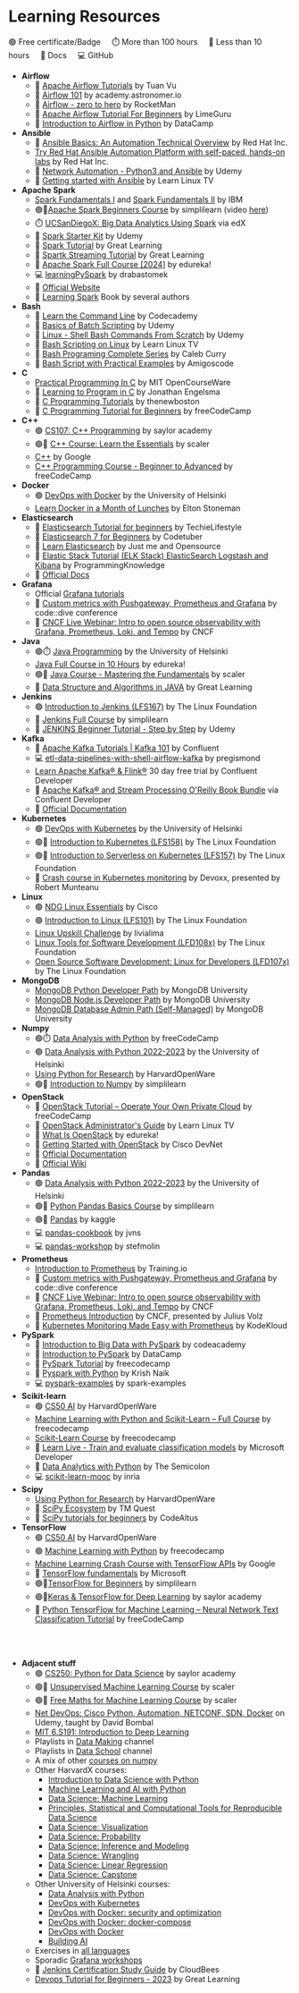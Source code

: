 # Learning Resources

🟢 Free certificate/Badge&nbsp;&nbsp;&nbsp;&nbsp;&nbsp;⏱️ More than 100 hours&nbsp;&nbsp;&nbsp;&nbsp;&nbsp;🤷 Less than 10 hours&nbsp;&nbsp;&nbsp;&nbsp;&nbsp;📖 Docs&nbsp;&nbsp;&nbsp;&nbsp;&nbsp;💻 GitHub

* __Airflow__
    * 🤷 [Apache Airflow Tutorials](https://www.youtube.com/playlist?list=PLYizQ5FvN6pvIOcOd6dFZu3lQqc6zBGp2) by Tuan Vu
    * 🤷 [Airflow 101](https://academy.astronomer.io/path/airflow-101) by academy.astronomer.io
    * 🤷 [Airflow - zero to hero](https://www.youtube.com/playlist?list=PLcoE64orFoVsyzbvfgiY5iNKo30fJ4IWm) by RocketMan
    * 🤷 [Apache Airflow Tutorial For Beginners](https://www.youtube.com/playlist?list=PL0Uw5OUr1nQgSQYQRB2_wyukpZ39cerxW) by LimeGuru
    * 🤷 [Introduction to Airflow in Python](https://app.datacamp.com/learn/courses/introduction-to-airflow-in-python) by DataCamp
* __Ansible__
    * 🤷 [Ansible Basics: An Automation Technical Overview](https://www.redhat.com/en/services/training/do007-ansible-essentials-simplicity-automation-technical-overview) by Red Hat Inc.
    * [Try Red Hat Ansible Automation Platform with self-paced, hands-on labs](https://www.redhat.com/en/engage/redhat-ansible-automation-202108061218?intcmp=7013a000003Sq0iAAC) by Red Hat Inc.
    * 🤷 [Network Automation - Python3 and Ansible](https://www.classcentral.com/course/udemy-network-automation-python3-and-ansible-feb--27664) by Udemy
    * 🤷 [Getting started with Ansible](https://www.youtube.com/playlist?list=PLT98CRl2KxKEUHie1m24-wkyHpEsa4Y70) by Learn Linux TV
* __Apache Spark__
    * [Spark Fundamentals I](https://www.classcentral.com/course/cognitive-class-spark-fundamentals-i-118518) and [Spark Fundamentals II](https://www.classcentral.com/course/cognitive-class-spark-fundamentals-ii-118543) by IBM
    * 🟢🤷[Apache Spark Beginners Course](https://www.simplilearn.com/learn-apache-spark-basics-free-course-skillup) by simplilearn (video [here](https://www.youtube.com/watch?v=dJOvUK2D6_w))
    * ⏱️ [UCSanDiegoX: Big Data Analytics Using Spark](https://www.edx.org/learn/big-data/the-university-of-california-san-diego-big-data-analytics-using-spark) via edX
    * 🤷 [Spark Starter Kit](https://www.udemy.com/course/sparkstarterkit/) by Udemy
    * 🤷 [Spark Tutorial](https://www.youtube.com/watch?v=zC9cnh8rJd0) by Great Learning
    * 🤷 [Spartk Streaming Tutorial](https://www.youtube.com/watch?v=rv9A7Y8qLOI) by Great Learning
    * 🤷 [Apache Spark Full Course [2024]](https://www.youtube.com/watch?v=xDEzSxlsUpU) by edureka!
    * 💻 [learningPySpark](https://github.com/drabastomek/learningPySpark) by drabastomek
    * 📖 [Official Website](https://spark.apache.org/docs/latest/)
    * 📖 [Learning Spark](https://pages.databricks.com/rs/094-YMS-629/images/LearningSpark2.0.pdf) Book by several authors
* __Bash__
    * 🤷 [Learn the Command Line](https://www.codecademy.com/learn/learn-the-command-line) by Codecademy
    * 🤷 [Basics of Batch Scripting](https://www.udemy.com/course/basics-of-batch-scripting/) by Udemy
    * 🤷 [Linux - Shell Bash Commands From Scratch](https://www.udemy.com/course/bash-linux-command-from-scratch/) by Udemy
    * 🤷 [Bash Scripting on Linux](https://www.youtube.com/playlist?list=PLT98CRl2KxKGj-VKtApD8-zCqSaN2mD4w) by Learn Linux TV
    * 🤷 [Bash Programing Complete Series](https://www.youtube.com/playlist?list=PL_c9BZzLwBRLKiaJzaY4xdiBVz7j5fHgB) by Caleb Curry
    * 🤷 [Bash Script with Practical Examples](https://www.youtube.com/watch?v=TPRSJbtfK4M) by Amigoscode
* __C__
    * [Practical Programming In C](https://ocw.mit.edu/courses/6-087-practical-programming-in-c-january-iap-2010/) by MIT OpenCourseWare
    * 🤷 [Learning to Program in C](https://www.youtube.com/playlist?list=PLkB3phqR3X40reMCBYSoNUPbDvM4kybMs) by Jonathan Engelsma
    * 🤷 [C Programming Tutorials](https://www.youtube.com/playlist?list=PL6gx4Cwl9DGAKIXv8Yr6nhGJ9Vlcjyymq) by thenewboston
    * 🤷 [C Programming Tutorial for Beginners](https://www.youtube.com/watch?v=KJgsSFOSQv0) by freeCodeCamp
* __C++__
    * 🟢 [CS107: C++ Programming](https://learn.saylor.org/course/view.php?id=65) by saylor academy
    * 🟢🤷 [C++ Course: Learn the Essentials](https://www.scaler.com/topics/course/cpp-beginners/) by scaler
    * [C++](https://developers.google.com/edu/c++) by Google
    * [C++ Programming Course - Beginner to Advanced](https://www.youtube.com/watch?v=8jLOx1hD3_o) by freeCodeCamp
* __Docker__
    * 🟢 [DevOps with Docker](https://devopswithdocker.com/) by the University of Helsinki
    * [Learn Docker in a Month of Lunches](https://www.youtube.com/playlist?list=PLXl_isu8qxvmDOAnUkG5x16LzBzGzY_Ww) by Elton Stoneman
* __Elasticsearch__
    * 🤷 [Elasticsearch Tutorial for beginners](https://www.youtube.com/playlist?list=PLGZAAioH7ZlO7AstL9PZrqalK0fZutEXF) by TechieLifestyle
    * 🤷 [Elasticsearch 7 for Beginners](https://www.youtube.com/playlist?list=PLa6iDxjj_9qVaf5CsXWP-GAgZoVwKowjx) by Codetuber
    * 🤷 [Learn Elasticsearch](https://www.youtube.com/playlist?list=PL34sAs7_26wOgpqMW_0_E95k9tq2VkMOZ) by Just me and Opensource
    * 🤷 [Elastic Stack Tutorial (ELK Stack) ElasticSearch Logstash and Kibana](https://www.youtube.com/playlist?list=PLS1QulWo1RIYkDHcPXUtH4sqvQQMH3_TN) by ProgrammingKnowledge
    * 📖 [Official Docs](https://www.elastic.co/docs)
* __Grafana__
    * Official [Grafana tutorials](https://grafana.com/tutorials/)
    * 🤷 [Custom metrics with Pushgateway, Prometheus and Grafana](https://www.youtube.com/watch?v=w_jvj0QKrec) by code::dive conference
    * 🤷 [CNCF Live Webinar: Intro to open source observability with Grafana, Prometheus, Loki, and Tempo](https://www.youtube.com/watch?v=y5_pyqSxe5w) by CNCF
* __Java__
    * 🟢⏱️ [Java Programming](https://java-programming.mooc.fi/) by the University of Helsinki
    * [Java Full Course in 10 Hours](https://www.youtube.com/watch?v=hBh_CC5y8-s) by edureka!
    * 🟢🤷 [Java Course - Mastering the Fundamentals](https://www.scaler.com/topics/course/java-beginners/) by scaler
    * 🤷 [Data Structure and Algorithms in JAVA](https://www.youtube.com/watch?v=OWCao3Ul6n4) by Great Learning
* __Jenkins__
    * 🟢 [Introduction to Jenkins (LFS167)](https://training.linuxfoundation.org/training/introduction-to-jenkins-lfs167/) by The Linux Foundation
    * 🤷 [Jenkins Full Course](https://www.youtube.com/watch?v=FX322RVNGj4) by simplilearn   
    * 🤷 [JENKINS Beginner Tutorial - Step by Step](https://www.udemy.com/course/jenkins-beginner-tutorial-step-by-step/) by Udemy
* __Kafka__
    * 🤷 [Apache Kafka Tutorials | Kafka 101](https://www.youtube.com/playlist?list=PLa7VYi0yPIH0KbnJQcMv5N9iW8HkZHztH) by Confluent
    * 💻 [etl-data-pipelines-with-shell-airflow-kafka](https://github.com/pregismond/etl-data-pipelines-with-shell-airflow-kafka) by pregismond
    * [Learn Apache Kafka® & Flink®](https://developer.confluent.io/courses/#fundamentals) 30 day free trial by Confluent Developer
    * 📖 [Apache Kafka® and Stream Processing O'Reilly Book Bundle](https://www.confluent.io/apache-kafka-stream-processing-book-bundle/) via Confluent Developer
    * 📖 [Official Documentation](https://kafka.apache.org/documentation/)
* __Kubernetes__
    * 🟢 [DevOps with Kubernetes](https://devopswithkubernetes.com/) by the University of Helsinki
    * 🟢🤷 [Introduction to Kubernetes (LFS158)](https://training.linuxfoundation.org/training/introduction-to-kubernetes/) by The Linux Foundation
    * 🟢🤷 [Introduction to Serverless on Kubernetes (LFS157)](https://training.linuxfoundation.org/training/introduction-to-serverless-on-kubernetes-lfs157/) by The Linux Foundation
    * 🤷 [Crash course in Kubernetes monitoring](https://www.youtube.com/watch?v=dId543PzSsU) by Devoxx, presented by Robert Munteanu
* __Linux__
    * 🟢 [NDG Linux Essentials](https://www.netacad.com/courses/os-it/ndg-linux-essentials) by Cisco
    * 🟢 [Introduction to Linux (LFS101)](https://training.linuxfoundation.org/training/introduction-to-linux/) by The Linux Foundation
    * [Linux Upskill Challenge](https://linuxupskillchallenge.org/) by livialima
    * [Linux Tools for Software Development (LFD108x)](https://training.linuxfoundation.org/training/linux-tools-for-software-development-lfd108x/) by The Linux Foundation
    * [Open Source Software Development: Linux for Developers (LFD107x)](https://training.linuxfoundation.org/training/open-source-software-development-linux-for-developers-lfd107x/) by The Linux Foundation
* __MongoDB__
    * [MongoDB Python Developer Path](https://learn.mongodb.com/learning-paths/mongodb-python-developer-path) by MongoDB University
    * [MongoDB Node.js Developer Path](https://learn.mongodb.com/learning-paths/mongodb-nodejs-developer-path) by MongoDB University
    * [MongoDB Database Admin Path (Self-Managed)](https://learn.mongodb.com/learning-paths/mongodb-database-admin-self-managed-path) by MongoDB University
* __Numpy__
    * 🟢⏱️ [Data Analysis with Python](https://www.freecodecamp.org/learn/data-analysis-with-python/) by freeCodeCamp
    * 🟢 [Data Analysis with Python 2022-2023](https://courses.mooc.fi/org/uh-cs/courses/dap-22) by the University of Helsinki
    * [Using Python for Research](https://pll.harvard.edu/course/using-python-research) by HarvardOpenWare
    * 🟢🤷 [Introduction to Numpy](https://www.simplilearn.com/learn-numpy-basics-free-course-skillup) by simplilearn 
* __OpenStack__
    * 🤷 [OpenStack Tutorial – Operate Your Own Private Cloud](https://www.youtube.com/watch?v=_gWfFEuert8) by freeCodeCamp
    * 🤷 [OpenStack Administrator's Guide](https://www.youtube.com/playlist?list=PLT98CRl2KxKHCPoR1nHmG2Tl5Q4r1-aiJ) by Learn Linux TV
    * 🤷 [What Is OpenStack](https://www.youtube.com/watch?v=Kfj5XiNdJN0) by edureka!
    * 🤷 [Getting Started with OpenStack](https://www.youtube.com/watch?v=ecc2KzjBoO8) by Cisco DevNet
    *  📖 [Official Documentation](https://docs.openstack.org/install-guide/)
    *  📖 [Official Wiki](https://wiki.openstack.org/wiki/Main_Page)
* __Pandas__
    * 🟢 [Data Analysis with Python 2022-2023](https://courses.mooc.fi/org/uh-cs/courses/dap-22) by the University of Helsinki
    * 🟢🤷 [Python Pandas Basics Course](https://www.simplilearn.com/free-python-panda-basics-course-skillup) by simplilearn 
    * 🟢🤷 [Pandas](https://www.kaggle.com/learn/pandas) by kaggle
    * 💻 [pandas-cookbook](https://github.com/jvns/pandas-cookbook) by jvns
    * 💻 [pandas-workshop](https://github.com/stefmolin/pandas-workshop) by stefmolin
* __Prometheus__
    * [Introduction to Prometheus](https://robustperception.teachable.com/p/introduction-to-prometheus) by Training.io
    * 🤷 [Custom metrics with Pushgateway, Prometheus and Grafana](https://www.youtube.com/watch?v=w_jvj0QKrec) by code::dive conference
    * 🤷 [CNCF Live Webinar: Intro to open source observability with Grafana, Prometheus, Loki, and Tempo](https://www.youtube.com/watch?v=y5_pyqSxe5w) by CNCF
    * 🤷 [Prometheus Introduction](https://www.youtube.com/watch?v=PzFUwBflXYc) by CNCF, presented by Julius Volz
    * 🤷 [Kubernetes Monitoring Made Easy with Prometheus](https://www.youtube.com/watch?v=6xmWr7p5TE0) by KodeKloud
* __PySpark__
    * 🤷 [Introduction to Big Data with PySpark](https://www.codecademy.com/learn/big-data-pyspark) by codeacademy
    * 🤷 [Introduction to PySpark](https://app.datacamp.com/learn/courses/introduction-to-pyspark) by DataCamp
    * 🤷 [PySpark Tutorial](https://www.youtube.com/watch?v=_C8kWso4ne4) by freecodecamp
    * 🤷 [Pyspark with Python](https://www.youtube.com/playlist?list=PLZoTAELRMXVNjiiawhzZ0afHcPvC8jpcg) by Krish Naik
    * 💻 [pyspark-examples](https://github.com/spark-examples/pyspark-examples) by spark-examples
* __Scikit-learn__
    * 🟢 [CS50 AI](https://cs50.harvard.edu/ai/2024) by HarvardOpenWare
    * [Machine Learning with Python and Scikit-Learn – Full Course](https://www.youtube.com/watch?v=hDKCxebp88A) by freecodecamp
    * [Scikit-Learn Course](https://www.youtube.com/watch?v=pqNCD_5r0IU) by freecodecamp
    * 🤷 [Learn Live - Train and evaluate classification models](https://www.youtube.com/watch?v=sgv1Q46Tdmw) by Microsoft Developer
    * 🤷 [Data Analytics with Python](https://www.youtube.com/playlist?list=PLVBorYCcu-xWBPu3o73uj2FJ_7dp6g-pr) by The Semicolon
    * 💻 [scikit-learn-mooc](https://inria.github.io/scikit-learn-mooc/) by inria
* __Scipy__
    * [Using Python for Research](https://pll.harvard.edu/course/using-python-research) by HarvardOpenWare
    * 🤷 [SciPy Ecosystem](https://www.youtube.com/playlist?list=PLSE7WKf_qqo3-ZCrwqlwXC7si3ZBa0OOs) by TM Quest
    * 🤷 [SciPy tutorials for beginners](https://www.youtube.com/playlist?list=PL1A5nGiCuuctkzARw3rfKIKUJEmby3X14) by CodeAltus
* __TensorFlow__
    * 🟢 [CS50 AI](https://cs50.harvard.edu/ai/2024) by HarvardOpenWare
    * 🟢 [Machine Learning with Python](https://www.freecodecamp.org/learn/machine-learning-with-python/) by freecodecamp
    * [Machine Learning Crash Course with TensorFlow APIs](https://developers.google.com/machine-learning/crash-course) by Google
    * 🤷 [TensorFlow fundamentals](https://learn.microsoft.com/en-us/training/paths/tensorflow-fundamentals/) by Microsoft
    * 🟢🤷[TensorFlow for Beginners](https://www.simplilearn.com/learn-tensorflow-basics-free-course-skillup) by simplilearn
    * 🟢🤷[Keras & TensorFlow for Deep Learning](https://www.scaler.com/topics/course/keras-tensorflow-for-deep-learning/) by saylor academy
    * 🤷 [Python TensorFlow for Machine Learning – Neural Network Text Classification Tutorial](https://www.youtube.com/watch?v=VtRLrQ3Ev-U) by freeCodeCamp
<br>
<br>

* __Adjacent stuff__
    * 🟢 [CS250: Python for Data Science](https://learn.saylor.org/course/view.php?id=504) by saylor academy
    * 🟢🤷 [Unsupervised Machine Learning Course](https://www.scaler.com/topics/course/free-unsupervised-learning-course/) by scaler
    * 🟢🤷 [Free Maths for Machine Learning Course](https://www.scaler.com/topics/course/mathematics-for-machine-learning-free-course/) by scaler
    * [Net DevOps: Cisco Python, Automation, NETCONF, SDN, Docker](https://www.classcentral.com/course/udemy-net-devops-cisco-python-automation-netconf--23388) on Udemy, taught by David Bombal
    * [MIT 6.S191: Introduction to Deep Learning](https://www.youtube.com/playlist?list=PLtBw6njQRU-rwp5__7C0oIVt26ZgjG9NI)
    * Playlists in [Data Making](https://www.youtube.com/@DataMaking) channel
    * Playlists in [Data School](https://www.youtube.com/@dataschool) channel
    * A mix of other [courses on numpy](https://www.classcentral.com/report/best-numpy-courses/)
    * Other HarvardX courses:
        * [Introduction to Data Science with Python](https://pll.harvard.edu/course/introduction-data-science-python)
        * [Machine Learning and AI with Python](https://pll.harvard.edu/course/machine-learning-and-ai-python)
        * [Data Science: Machine Learning](https://pll.harvard.edu/course/data-science-machine-learning)
        * [Principles, Statistical and Computational Tools for Reproducible Data Science](https://pll.harvard.edu/course/principles-statistical-and-computational-tools-reproducible-data-science)
        * [Data Science: Visualization](https://pll.harvard.edu/course/data-science-visualization)
        * [Data Science: Probability](https://pll.harvard.edu/course/data-science-probability)
        * [Data Science: Inference and Modeling](https://pll.harvard.edu/course/data-science-inference-and-modeling)
        * [Data Science: Wrangling](https://pll.harvard.edu/course/data-science-wrangling)
        * [Data Science: Linear Regression](https://pll.harvard.edu/course/data-science-linear-regression)
        * [Data Science: Capstone](https://pll.harvard.edu/course/data-science-capstone)
    * Other University of Helsinki courses:
        * [Data Analysis with Python](https://studies.helsinki.fi/courses/course-implementation/otm-9a470a08-fc15-4ad1-b92f-ef4b70baeb0d)
        * [DevOps with Kubernetes](https://studies.helsinki.fi/courses/course-implementation/otm-a3afed42-efa2-41af-9930-d607fc5e2808)
        * [DevOps with Docker: security and optimization](https://studies.helsinki.fi/courses/course-implementation/otm-1e549e07-4e17-409c-af95-ae416c09432c)
        * [DevOps with Docker: docker-compose](https://studies.helsinki.fi/courses/course-implementation/otm-fd5749b8-f04e-466a-9211-3aa1f1053ebb)
        * [DevOps with Docker](https://studies.helsinki.fi/courses/course-implementation/otm-453eea43-dcc0-422b-93fb-a7bf98c1d685)
        * [Building AI](https://buildingai.elementsofai.com/)
    * Exercises in [all languages](https://exercism.org/)
    * Sporadic [Grafana workshops](https://grafana.com/workshops/)
    * 📖 [Jenkins Certification Study Guide](https://assets.ctfassets.net/vtn4rfaw6n2j/5DKkuDJnrXmtUpnDEPSTjV/e6cd2f05853cf243d4e41408c3f428fb/cje_study_guide_final.pdf) by CloudBees
    * [Devops Tutorial for Beginners - 2023](https://www.youtube.com/watch?v=K2Vrz_eINU8) by Great Learning
    

